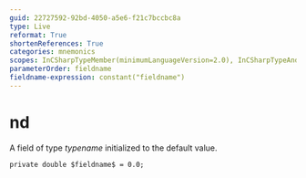 ```yaml
---
guid: 22727592-92bd-4050-a5e6-f21c7bccbc8a
type: Live
reformat: True
shortenReferences: True
categories: mnemonics
scopes: InCSharpTypeMember(minimumLanguageVersion=2.0), InCSharpTypeAndNamespace(minimumLanguageVersion=2.0)
parameterOrder: fieldname
fieldname-expression: constant("fieldname")
---
```


# nd

A field of type $typename$ initialized to the default value.

```
private double $fieldname$ = 0.0;
```
